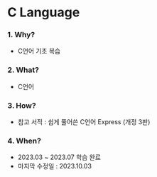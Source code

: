# C Language

### 1. Why? 
  - C언어 기초 복습        

### 2. What? 
  - C언어

### 3. How?
  - 참고 서적 : 쉽게 풀어쓴 C언어 Express (개정 3판)

### 4. When?
  - 2023.03 ~ 2023.07 학습 완료
  - 마지막 수정일 : 2023.10.03
